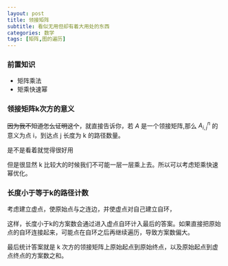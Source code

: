 ```yaml
---
layout: post
title: 领接矩阵
subtitle: 看似无用但却有着大用处的东西
categories: 数学
tags: [矩阵,图的遍历]
---
```



### 前置知识
- 矩阵乘法
- 矩乘快速幂

### 领接矩阵k次方的意义

~~因为我不知道怎么证明这个~~，就直接告诉你，若 $A$ 是一个领接矩阵,那么 $A^{n}_{i,j}$ 的意义为点 i，到达点 j 长度为 k 的路径数量。

是不是看着就觉得很好用

但是很显然 k 比较大的时候我们不可能一层一层乘上去。所以可以考虑矩乘快速幂优化。

### 长度小于等于k的路径计数

考虑建立虚点，使原始点与之连边，并使虚点对自己建立自环，

这样，长度小于k的方案数会通过进入虚点自环计入最后的答案。如果直接把原始点的自环连接起来，可能点在自环之后再继续遍历，导致方案数偏大。

最后统计答案就是 k 次方的领接矩阵上原始起点到原始终点，以及原始起点到虚点终点的方案数之和。